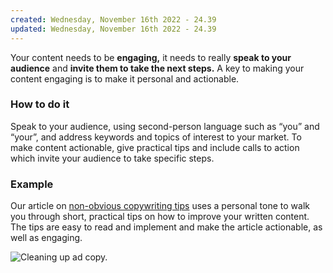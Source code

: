 ```yaml
---
created: Wednesday, November 16th 2022 - 24.39
updated: Wednesday, November 16th 2022 - 24.39
---
```

Your content needs to be **engaging,** it needs to really **speak to your audience** and **invite them to take the next steps.** A key to making your content engaging is to make it personal and actionable.

### **How to do it**

Speak to your audience, using second-person language such as “you” and “your”, and address keywords and topics of interest to your market. To make content actionable, give practical tips and include calls to action which invite your audience to take specific steps.

### **Example**

Our article on [non-obvious copywriting tips](https://www.similarweb.com/corp/blog/marketing/content-marketing/non-obvious-copywriting-tips/) uses a personal tone to walk you through short, practical tips on how to improve your written content. The tips are easy to read and implement and make the article actionable, as well as engaging.

![Cleaning up ad copy.](https://www.similarweb.com/corp/wp-content/uploads/2022/10/Screen-Shot-2022-10-09-at-8.36.02.png)